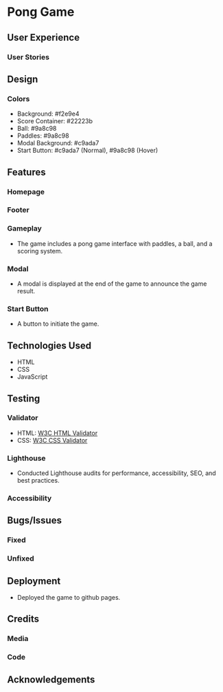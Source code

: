 # Pong Game

## User Experience

### User Stories

## Design

### Colors

- Background: #f2e9e4
- Score Container: #22223b
- Ball: #9a8c98
- Paddles: #9a8c98
- Modal Background: #c9ada7
- Start Button: #c9ada7 (Normal), #9a8c98 (Hover)

## Features

### Homepage

### Footer

### Gameplay

- The game includes a pong game interface with paddles, a ball, and a scoring system.

### Modal

- A modal is displayed at the end of the game to announce the game result.

### Start Button

- A button to initiate the game.

## Technologies Used

- HTML
- CSS
- JavaScript

## Testing

### Validator

- HTML: [W3C HTML Validator](https://validator.w3.org/)
- CSS: [W3C CSS Validator](https://jigsaw.w3.org/css-validator/)

### Lighthouse

- Conducted Lighthouse audits for performance, accessibility, SEO, and best practices.

### Accessibility


## Bugs/Issues

### Fixed


### Unfixed

## Deployment

- Deployed the game to github pages.

## Credits

### Media


### Code



## Acknowledgements
